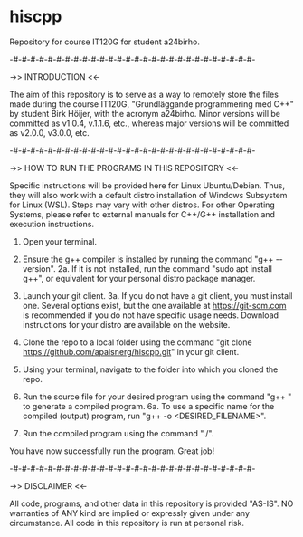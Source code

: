 # hiscpp
Repository for course IT120G for student a24birho.

-#-#-#-#-#-#-#-#-#-#-#-#-#-#-#-#-#-#-#-#-#-#-#-#-#-#-#-#-

->> INTRODUCTION <<-

The aim of this repository is to serve as a way to remotely store the files made during the course IT120G, "Grundläggande programmering med C++" by student Birk Höijer, with the acronym a24birho. Minor versions will be committed as v1.0.4, v.1.1.6, etc., whereas major versions will be committed as v2.0.0, v3.0.0, etc.

-#-#-#-#-#-#-#-#-#-#-#-#-#-#-#-#-#-#-#-#-#-#-#-#-#-#-#-#-

->> HOW TO RUN THE PROGRAMS IN THIS REPOSITORY <<-

Specific instructions will be provided here for Linux Ubuntu/Debian. Thus, they will also work with a default distro installation of Windows Subsystem for Linux (WSL). Steps may vary with other distros. For other Operating Systems, please refer to external manuals for C++/G++ installation and execution instructions.

1. Open your terminal.

2. Ensure the g++ compiler is installed by running the command "g++ --version".
2a. If it is not installed, run the command "sudo apt install g++", or equivalent for your personal distro package manager.

3. Launch your git client.
3a. If you do not have a git client, you must install one. Several options exist, but the one available at https://git-scm.com is recommended if you do not have specific usage needs. Download instructions for your distro are available on the website.

4. Clone the repo to a local folder using the command "git clone https://github.com/apalsnerg/hiscpp.git" in your git client.

5. Using your terminal, navigate to the folder into which you cloned the repo.

6. Run the source file for your desired program using the command "g++ <FILENAME>" to generate a compiled program.
6a. To use a specific name for the compiled (output) program, run "g++ <FILENAME> -o <DESIRED_FILENAME>".

7. Run the compiled program using the command "./<FILENAME>".

You have now successfully run the program. Great job!


-#-#-#-#-#-#-#-#-#-#-#-#-#-#-#-#-#-#-#-#-#-#-#-#-#-#-#-#-


->> DISCLAIMER <<-

All code, programs, and other data in this repository is provided "AS-IS". NO warranties of ANY kind are implied or expressly given under any circumstance. All code in this repository is run at personal risk.
